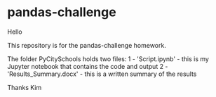 # pandas-challenge

Hello

This repository is for the pandas-challenge homework.

The folder PyCitySchools holds two files:
1 - 'Script.ipynb' - this is my Jupyter notebook that contains the code and output
2 - 'Results_Summary.docx' - this is a written summary of the results

Thanks
Kim




